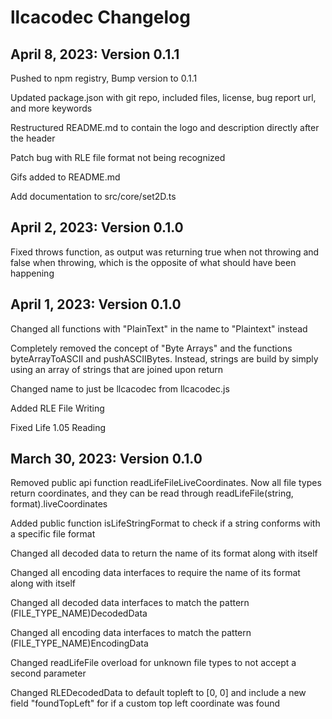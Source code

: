 
# llcacodec Changelog

## April 8, 2023: Version 0.1.1

Pushed to npm registry, Bump version to 0.1.1

Updated package.json with git repo, included files, license, bug report url, and more keywords

Restructured README.md to contain the logo and description directly after the header

Patch bug with RLE file format not being recognized

Gifs added to README.md

Add documentation to src/core/set2D.ts

## April 2, 2023: Version 0.1.0

Fixed throws function, as output was returning true when not throwing and false when throwing, which is
the opposite of what should have been happening

## April 1, 2023: Version 0.1.0

Changed all functions with "PlainText" in the name to "Plaintext" instead

Completely removed the concept of "Byte Arrays" and the functions byteArrayToASCII and pushASCIIBytes. Instead, strings are build by simply using an array of strings that are joined upon return

Changed name to just be llcacodec from llcacodec.js

Added RLE File Writing

Fixed Life 1.05 Reading

## March 30, 2023: Version 0.1.0

Removed public api function readLifeFileLiveCoordinates. Now all file types return coordinates, and they can be read through readLifeFile(string, format).liveCoordinates

Added public function isLifeStringFormat to check if a string conforms with a specific file format

Changed all decoded data to return the name of its format along with itself

Changed all encoding data interfaces to require the name of its format along with itself

Changed all decoded data interfaces to match the pattern (FILE_TYPE_NAME)DecodedData

Changed all encoding data interfaces to match the pattern (FILE_TYPE_NAME)EncodingData

Changed readLifeFile overload for unknown file types to not accept a second parameter

Changed RLEDecodedData to default topleft to [0, 0] and include a new field "foundTopLeft" for if a custom top left coordinate was found
